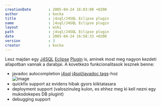 ```yaml
---
creationDate        : 2005-04-24 16:03:08 +0200 
author              : kocka 
title               : j4sql/J4SQL Eclipse plugin 
name                : j4sql/J4SQL Eclipse plugin 
layout              : wiki 
path                : j4sql/J4SQL Eclipse plugin 
date                : 2005-04-24 16:58:33 +0200 
version             : 3 
creator             : kocka 
---
```

Lesz majdan egy [J4SQL](../j4sql.html) [Eclipse](../Eclipse.html) [Plugin](../plugin.html) is, aminek most meg nagyon kezdeti allapotban vannak a darabjai. A kovetkezo funkcionalitasok lesznek benne:

*   javadoc autocompletion [j4sql](../j4sql.html) [j4sql/javadoc tags](../j4sql/javadoc%20tags.html)-hoz<br/>![image](http://hackers.forgeahead.hu/space/j4sql/J4SQL+Eclipse+plugin/j4sql-eclipse-compl1.png)
*   quickfix support az evidens hibak gyors kiiktatasara
*   deployment support (valoszinuleg kulon, es ehhez meg ki kell nezni egy mukodokepes DB plugint)
*   debugging support

